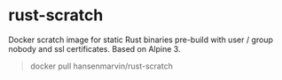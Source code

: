 # rust-scratch

Docker scratch image for static Rust binaries pre-build with user / group nobody and ssl certificates. Based on Alpine 3.

> docker pull hansenmarvin/rust-scratch
